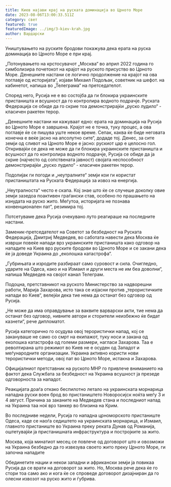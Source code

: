 ```yaml
---
title: Киев најави крај на руската доминација во Црното Море
date: 2023-08-06T13:00:33.511Z
category: свет
featured: true
featuredImage: ../img/3-kiev-krah.jpg
author: Вардарски
---
```

Уништувањето на руските бродови покажува дека ерата на руска доминација во Црното Море е при крај.

„Потонувањето на крстосувачот „Москва“ во април 2022 година го симболизира почетокот на крајот на руското присуство во Црното Море. Денешните настани се логично продолжение на крајот на ова поглавје од историјата“, изјави Михаил Подољак, советник на шефот. на кабинетот, напиша во „Телеграма“ на претседателот.

Според него, Русија не е во состојба да ги блокира украинските пристаништа и всушност да го контролира водното подрачје. Руската Федерација се обиде да го скрие тоа демонстрирајќи „руско лудило“ - класичен ракетен терор.

„Денешните настани ни кажуваат едно: ерата на доминација на Русија во Црното Море е завршена. Крајот не е точка, туку процес, а ова поглавје ќе се пишува уште некое време. Сепак, каква ќе биде неговата конечна е веќе јасно на апсолутно сите“, додаде тој. Денес, за сите земји од сливот на Црното Море е јасно: рускиот цар е целосно гол. Откривајќи се дека не може да ги блокира украинските пристаништа и всушност да го контролира водното подрачје, Русија се обиде да ја скрие (најчесто од сопствената јавност) својата неспособност демонстрирајќи „руско лудило“ - класичен ракетен терор.

Подолијак ги погоди и „неутралните“ земји кои ги користат пристаништата на Руската Федерација за извоз на енергија.

„Неутралноста“ често е скапа. Кој знае што ќе се случеше доколку овие земји зазедоа поактивен граѓански став, особено по прашањето на изнудата на руско жито. Меѓутоа, историјата не познава конвенционален пат“, резимира тој.

Потсетуваме дека Русија очекувано луто реагираше на последните настани.

Заменик-претседателот на Советот за безбедност на Руската Федерација, Дмитриј Медведев, во саботата навести дека Москва ќе изврши повеќе напади врз украинските пристаништа како одговор на нападите на Киев врз руските бродови во Црното Море и се закани дека ќе ја доведе Украина до „еколошка катастрофа“.

„Губрињата и изродите разбираат само суровост и сила. Очигледно, ударите на Одеса, како и на Измаил и други места не им беа доволни“, напиша Медведев на својот канал Телеграм.

Подоцна, претставникот на руското Министерство за надворешни работи, Марија Захарова, исто така се изјасни против „терористичките напади во Киев“, велејќи дека тие нема да останат без одговор од Русија.

„Не може да има оправдување за ваквите варварски акти, тие нема да останат без одговор, нивните автори и сторители неизбежно ќе бидат казнети“, рече дипломатот.

Русија категорично го осудува овој терористички напад, кој се закануваше не само со смрт на екипажот, туку носи и закана од еколошка катастрофа од големи размери, нагласи Захарова. Таа е револтирана што режимот во Киев не е осуден од Западот и меѓународните организации. Украина активно користи нови терористички методи, овој пат во Црното Море, истакна и Захарова.

Официјалниот претставник на руското МНР го привлече вниманието на фактот дека Службата за безбедност на Украина всушност ја презеде одговорноста за нападот.

Реакцијата доаѓа откако беспилотно летало на украинската морнарица нападна руски воен брод во пристаништето Новоросијск ноќта меѓу 3 и 4 август. Причина за заканите на Медведев стана и последниот напад на Украина таа ноќ врз танкер во близина на Крим.

Во последниве недели, Русија го нападна црноморското пристаниште Одеса, каде се наоѓа седиштето на украинската морнарица, и Измаил, главното пристаниште во Украина преку реката Дунав од Романија, оштетувајќи ја пристанишната инфраструктура и постројките за жито.

Москва, која минатиот месец се повлече од договорот што и овозможи на Украина безбедно да го извезува своето жито преку Црното Море, ги започна нападите

Обединетите нации и некои западни и африкански земји ја повикаа Русија да се врати на договорот за жито. Но, Москва рече дека ќе го стори тоа само ако и кога ќе се спроведе договорот дизајниран да го олесни извозот на руско жито и ѓубрива.